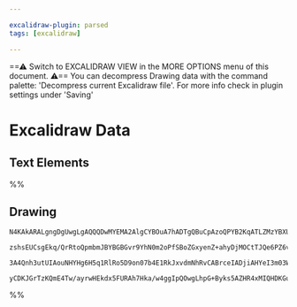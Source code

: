 ```yaml
---

excalidraw-plugin: parsed
tags: [excalidraw]

---
```

==⚠  Switch to EXCALIDRAW VIEW in the MORE OPTIONS menu of this document. ⚠== You can decompress Drawing data with the command palette: 'Decompress current Excalidraw file'. For more info check in plugin settings under 'Saving'


# Excalidraw Data
## Text Elements
%%
## Drawing
```compressed-json
N4KAkARALgngDgUwgLgAQQQDwMYEMA2AlgCYBOuA7hADTgQBuCpAzoQPYB2KqATLZMzYBXUtiRoIACyhQ4zZAHoFAc0JRJQgEYA6bGwC2CgF7N6hbEcK4OCtptbErHALRY8RMpWdx8Q1TdIEfARcZgRmBShcZQUebQBWbR4aOiCEfQQOKGZuAG0AXX4IXDg4AGUoqHFUUDBIdXTqiGJcUgBrFLqGQgQKACFcbDblUmEOYgBhNnw2Um4IAGIAMxXV

zshsEUCsgEkq/QrRtoQpmbmJBYBGBGvr9YhN0m2oPfSBoZGxyenZ+ahyDjMOCtTJQe6PZ6vfQAMUI+HwFRgwXmgg84K2oKhhzYxwA6iR1Nw+OANhjdvtscdEciJKiSOinpj9gAlYTKSQccI5NCXfikxnk9IAeWB2DUMG4lwADFK+Q8yS99tDOFBobh9HCJWh4nKIUz0sqsmVCEZqjxZST5QLFekACpYKAAQSIyi4EmCSzBuoVWKipCdTzYFEkIWI

3A4Qnh3utUIAouNHYHg6H5q1RlRo5D9on07b4E1RkJxvdmNhRvCABrceIADjiAHYeI3m03WwA2OWl8v4ACa3AAzDX+9opQAWNs1+ujgCcs7n09HcqMbAM3FqXXoBCE1Uu2kuJIAvpn9fpWUXiJzmNz0IXi3KRiRjaaiRaug/iBUEHBq/fSCQALJsMQCDxrgmjBGGaBLAQYS/iQpy/Gg66QH00yQTeyiaLgAAUPCXPW1C8PhhF4QRqBSgkACU6yQM

yCDKJGrTzKQmE4Tw/ayrwHEkdx5FURAh7Hka/w4ggIpQOwgLhpG+Byks5AZHR4xMIQHDKGuJKQJkYEQdw/zbnyGxEN+aD6QghkQBw6rVGZFnCFARCcnppDboJlp2AAVgg2DZGUVlwIBwGgeBCDodB+CwZagwSYwtorvgGl1PU+YomkPmSTR8rMFABh5og0lRppEAzEMoXcOFkVJcVoROulsXxQV+CHuAR50EscLhGuB4gAeQA===
```
%%